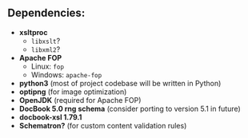 ## Dependencies:
- **xsltproc**
    - `libxslt`?
    - `libxml2`?
- **Apache FOP**
    - Linux: `fop`
    - Windows: `apache-fop`
- **python3** (most of project codebase will be written in Python)
- **optipng** (for image optimization)
- **OpenJDK** (required for Apache FOP)
- **DocBook 5.0 rng schema** (consider porting to version 5.1 in future)
- **docbook-xsl 1.79.1**
- **Schematron?** (for custom content validation rules)